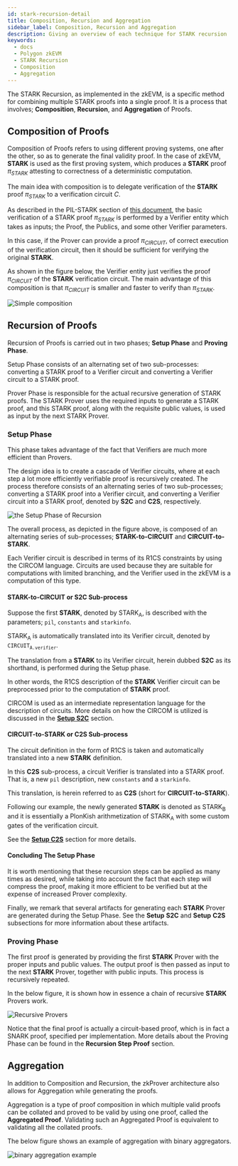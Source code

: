 ```yaml
---
id: stark-recursion-detail
title: Composition, Recursion and Aggregation 
sidebar_label: Composition, Recursion and Aggregation 
description: Giving an overview of each technique for STARK recursion
keywords:
  - docs
  - Polygon zkEVM
  - STARK Recursion
  - Composition
  - Aggregation
---
```


The STARK Recursion, as implemented in the zkEVM, is a specific method for combining multiple STARK proofs into a single proof. It is a process that involves; **Composition**, **Recursion**, and **Aggregation** of Proofs.

## Composition of Proofs

Composition of Proofs refers to using different proving systems, one after the other, so as to generate the final validity proof. In the case of zkEVM, **STARK** is used as the first proving system, which produces a **STARK** proof $\pi_{STARK}$ attesting to correctness of a deterministic computation.

The main idea with composition is to delegate verification of the **STARK** proof $\pi_{STARK}$ to a verification circuit $C$.

As described in the PIL-STARK section of [this document](proving-tools.md), the basic verification of a STARK proof $\pi_{STARK}$ is performed by a Verifier entity which takes as inputs; the Proof, the Publics, and some other Verifier parameters.

In this case, if the Prover can provide a proof $\pi_{CIRCUIT}$, of correct execution of the verification circuit, then it should be sufficient for verifying the original **STARK**.

As shown in the figure below, the Verifier entity just verifies the proof $\pi_{CIRCUIT}$ of the **STARK** verification circuit. The main advantage of this composition is that $\pi_{CIRCUIT}$ is smaller and faster to verify than $\pi_{STARK}$.

![Simple composition](figures/02prf-rec-simple-composition.png)

## Recursion of Proofs

Recursion of Proofs is carried out in two phases; **Setup Phase** and **Proving Phase**.

Setup Phase consists of an alternating set of two sub-processes: converting a STARK proof to a Verifier circuit and converting a Verifier circuit to a STARK proof.

Prover Phase is responsible for the actual recursive generation of STARK proofs. The STARK Prover uses the required inputs to generate a STARK proof, and this STARK proof, along with the requisite public values, is used as input by the next STARK Prover.

### Setup Phase

This phase takes advantage of the fact that Verifiers are much more efficient than Provers.

The design idea is to create a cascade of Verifier circuits, where at each step a lot more efficiently verifiable proof is recursively created. The process therefore consists of an alternating series of two sub-processes; converting a STARK proof into a Verifier circuit, and converting a Verifier circuit into a STARK proof, denoted by **S2C** and **C2S**, respectively.

![the Setup Phase of Recursion](figures/03prf-rec-setup-phase-rec.png)

The overall process, as depicted in the figure above, is composed of an alternating series of sub-processes; **STARK-to-CIRCUIT** and **CIRCUIT-to-STARK**.

Each Verifier circuit is described in terms of its R1CS constraints by using the CIRCOM language. Circuits are used because they are suitable for computations with limited branching, and the Verifier used in the zkEVM is a computation of this type.

#### STARK-to-CIRCUIT or S2C Sub-process

Suppose the first **STARK**, denoted by $\text{STARK}_{\text{A}}$, is described with the parameters; `pil`, `constants` and `starkinfo`.

$\text{STARK}_{\text{A}}$ is automatically translated into its Verifier circuit, denoted by $\texttt{CIRCUIT}_{\texttt{A.verifier}}$.

The translation from a **STARK** to its Verifier circuit, herein dubbed **S2C** as its shorthand, is performed during the Setup phase.

In other words, the R1CS description of the **STARK** Verifier circuit can be preprocessed prior to the computation of **STARK** proof.

CIRCOM is used as an intermediate representation language for the description of circuits. More details on how the CIRCOM is utilized is discussed in the [**Setup S2C**](/zkProver/recursion-sub-process.md#setup-s2c) section.

#### CIRCUIT-to-STARK or C2S Sub-process

The circuit definition in the form of R1CS is taken and automatically translated into a new **STARK** definition. 

In this **C2S** sub-process, a circuit Verifier is translated into a STARK proof. That is, a new `pil` description, new `constants` and a `starkinfo`. 

This translation, is herein referred to as **C2S** (short for **CIRCUIT-to-STARK**).

Following our example, the newly generated **STARK** is denoted as $\text{STARK}_{\text{B}}$ and it is essentially a PlonKish arithmetization of $\text{STARK}_{\text{A}}$ with some custom gates of the verification circuit.

See the [**Setup C2S**](/zkProver/recursion-sub-process.md#setup-c2s) section for more details.

#### Concluding The Setup Phase

It is worth mentioning that these recursion steps can be applied as many times as desired, while taking into account the fact that each step will compress the proof, making it more efficient to be verified but at the expense of increased Prover complexity.

Finally, we remark that several artifacts for generating each **STARK** Prover are generated during the Setup Phase. See the **Setup** **S2C** and **Setup** **C2S** subsections for more information about these artifacts.

### Proving Phase

The first proof is generated by providing the first **STARK** Prover with the proper inputs and public values. The output proof is then passed as input to the next **STARK** Prover, together with public inputs. This process is recursively repeated.

In the below figure, it is shown how in essence a chain of recursive **STARK** Provers work.

![Recursive Provers](figures/04prf-rec-proving-phase-rec.png)

Notice that the final proof is actually a circuit-based proof, which is in fact a SNARK proof, specified per implementation. More details about the Proving Phase can be found in the **Recursion Step Proof** section.

## Aggregation

In addition to Composition and Recursion, the zkProver architecture also allows for Aggregation while generating the proofs.

Aggregation is a type of proof composition in which multiple valid proofs can be collated and proved to be valid by using one proof, called the **Aggregated Proof**. Validating such an Aggregated Proof is equivalent to validating all the collated proofs.

The below figure shows an example of aggregation with binary aggregators.

![binary aggregation example](figures/05prf-rec-binary-aggreg-eg.png)
